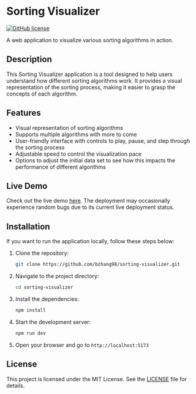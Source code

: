# Sorting Visualizer

[![GitHub license](https://img.shields.io/badge/license-MIT-blue.svg)](LICENSE)

A web application to visualize various sorting algorithms in action.

## Description

This Sorting Visualizer application is a tool designed to help users understand how different sorting algorithms work. It provides a visual representation of the sorting process, making it easier to grasp the concepts of each algorithm.

## Features

- Visual representation of sorting algorithms
- Supports multiple algorithms with more to come
- User-friendly interface with controls to play, pause, and step through the sorting process
- Adjustable speed to control the visualization pace
- Options to adjust the initial data set to see how this impacts the performance of different algorithms

## Live Demo

Check out the live demo [here](https://sorting-visualizer-silk-xi.vercel.app).
The deployment may occasionally experience random bugs due to its current live deployment status.

## Installation

If you want to run the application locally, follow these steps below:

1. Clone the repository:
   ```bash
   git clone https://github.com/bzhang98/sorting-visualizer.git
   ```
2. Navigate to the project directory:
   ```bash
   cd sorting-visualizer
   ```
3. Install the dependencies:
   ```bash
   npm install
   ```
4. Start the development server:
   ```bash
   npm run dev
   ```
5. Open your browser and go to `http://localhost:5173`

## License

This project is licensed under the MIT License. See the [LICENSE](LICENSE) file for details.

